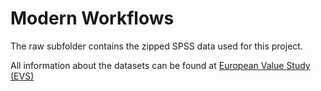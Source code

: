 # **Modern Workflows**

The raw subfolder contains the zipped SPSS data used for this project.

All information about the datasets can be found at [European Value Study (EVS)](https://search.gesis.org/research_data/ZA7500)